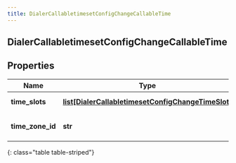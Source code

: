 ```yaml
---
title: DialerCallabletimesetConfigChangeCallableTime
---
```

## DialerCallabletimesetConfigChangeCallableTime

## Properties

|Name | Type | Description | Notes|
|------------ | ------------- | ------------- | -------------|
| **time_slots** | [**list[DialerCallabletimesetConfigChangeTimeSlot]**](DialerCallabletimesetConfigChangeTimeSlot.html) | The time slots | [optional] |
| **time_zone_id** | **str** | The ISO ID for the timezone | [optional] |
{: class="table table-striped"}



